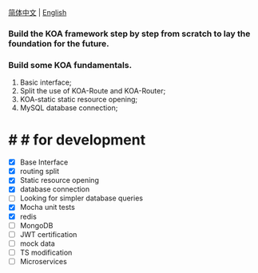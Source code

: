 [简体中文](./README.md) | [English](./README.en.md)

### Build the KOA framework step by step from scratch to lay the foundation for the future.

### Build some KOA fundamentals.

1. Basic interface;
2. Split the use of KOA-Route and KOA-Router;
3. KOA-static static resource opening;
4. MySQL database connection;

# # # for development

- [x] Base Interface
- [x] routing split
- [x] Static resource opening
- [x] database connection
- [ ] Looking for simpler database queries
- [x] Mocha unit tests
- [x] redis
- [ ] MongoDB
- [ ] JWT certification
- [ ] mock data
- [ ] TS modification
- [ ] Microservices
